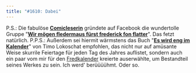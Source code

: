 ```yaml
---
title: "#1610: Dabei"
---
```


P.S.:
Die fabulöse <a href="http://graphische-novellen.blog.de/"><strong>Comicleserin</strong></a> gründete auf Facebook die wundertolle Gruppe "<a href="http://www.facebook.com/group.php?gid=282746642202"><strong>Wir mögen fledermaus fürst frederick fon flatter</strong></a>". Das fetzt natürlich.
P.P.S.:
Außerdem sei hiermit wärmstens das Buch "<a href="http://www.amazon.de/Es-wird-eng-Kalender-Feiertage/dp/3836302187"><strong>Es wird eng im Kalender</strong></a>" von Timo Lokoschat empfohlen, das nicht nur auf amüsante Weise skurrile Feiertage für jeden Tag des Jahres auflistet, sondern auch ein paar vom mir für den <a href="http://www.fonflatter.de/kalender">Fredkalender</a> kreierte auserwählte, um Bestandteil seines Werkes zu sein.
Ich werd' berüüüühmt.
Oder so.

